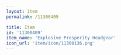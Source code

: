 ```yaml
---
layout: item
permalink: /11300409

title: Item
id: '11300409'
item_name: 'Explosive Prosperity Headgear'
icon_url: 'item/icon/11300136.png'
---
```

